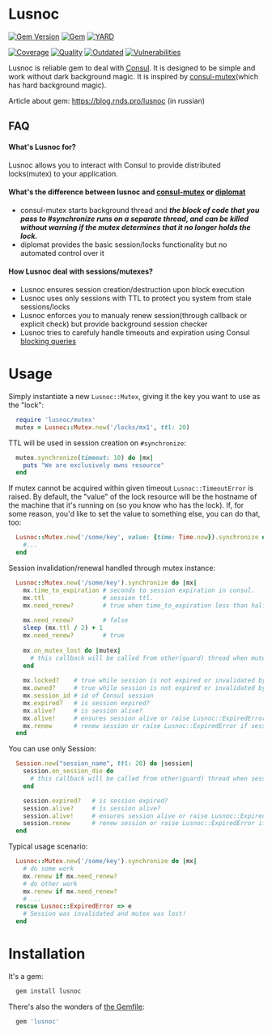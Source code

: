 # Lusnoc

[![Gem Version](https://badge.fury.io/rb/lusnoc.svg)](https://rubygems.org/gems/lusnoc)
[![Gem](https://img.shields.io/gem/dt/lusnoc.svg)](https://rubygems.org/gems/lusnoc/versions)
[![YARD](https://badgen.net/badge/YARD/doc/blue)](http://www.rubydoc.info/gems/lusnoc)

[![Coverage](https://lysander.rnds.pro/api/v1/badges/lusnoc_coverage.svg)](https://lysander.rnds.pro/api/v1/badges/lusnoc_coverage.html)
[![Quality](https://lysander.rnds.pro/api/v1/badges/lusnoc_quality.svg)](https://lysander.rnds.pro/api/v1/badges/lusnoc_quality.html)
[![Outdated](https://lysander.rnds.pro/api/v1/badges/lusnoc_outdated.svg)](https://lysander.rnds.pro/api/v1/badges/lusnoc_outdated.html)
[![Vulnerabilities](https://lysander.rnds.pro/api/v1/badges/lusnoc_vulnerable.svg)](https://lysander.rnds.pro/api/v1/badges/lusnoc_vulnerable.html)

Lusnoc is reliable gem to deal with [Consul](https://www.consul.io). It is designed to be simple and work without dark background magic.
It is inspired by [consul-mutex](https://github.com/kinnalru/consul-mutex)(which has hard background magic). 

Article about gem: https://blog.rnds.pro/lusnoc (in russian)

## FAQ

#### What's Lusnoc for?

Lusnoc allows you to interact with Consul to provide distributed locks(mutex) to your application.

#### What's the difference between lusnoc and [consul-mutex](https://github.com/kinnalru/consul-mutex) or [diplomat](https://github.com/WeAreFarmGeek/diplomat)
* consul-mutex starts background thread and  ***the block of code that you pass to #synchronize runs on a separate thread, and can be killed without warning if the mutex determines that it no longer holds the lock.***
* diplomat provides the basic session/locks functionality but no automated control over it

#### How Lusnoc deal with sessions/mutexes?
* Lusnoc ensures session creation/destruction upon block execution
* Lusnoc uses only sessions with TTL to protect you system from stale sessions/locks
* Lusnoc enforces you to manualy renew session(through callback or explicit check) but provide background session checker
* Lusnoc tries to carefuly handle timeouts and expiration using Consul [blocking queries](https://www.consul.io/api/features/blocking.html)

# Usage

Simply instantiate a new `Lusnoc::Mutex`, giving it the key you want to use
as the "lock":

```ruby
  require 'lusnoc/mutex'
  mutex = Lusnoc::Mutex.new('/locks/mx1', ttl: 20)
```
TTL will be used in session creation on `#synchronize`:
```ruby
  mutex.synchronize(timeout: 10) do |mx|
    puts "We are exclusively owns resource"
  end
```
If mutex cannot be acquired within given timeout `Lusnoc::TimeoutError` is raised.
By default, the "value" of the lock resource will be the hostname of the
machine that it's running on (so you know who has the lock).  If, for some
reason, you'd like to set the value to something else, you can do that, too:
```ruby
  Lusnoc::Mutex.new('/some/key', value: {time: Time.now}).synchronize do |mx|
    #...
  end
```
Session invalidation/renewal handled through mutex instance:
```ruby
  Lusnoc::Mutex.new('/some/key').synchronize do |mx|
    mx.time_to_expiration # seconds to session expiration in consul. 
    mx.ttl                # session ttl. 
    mx.need_renew?        # true when time_to_expiration less than half of ttl
    
    mx.need_renew?        # false
    sleep (mx.ttl / 2) + 1
    mx.need_renew?        # true
    
    mx.on_mutex_lost do |mutex|
      # this callback will be called from other(guard) thread when mutex is lost(session invalidated)
    end
    
    mx.locked?    # true while session is not expired or invalidated by admin
    mx.owned?     # true while session is not expired or invalidated by admin and owner is a Thread.current
    mx.session_id # id of Consul session
    mx.expired?   # is session expired?
    mx.alive?     # is session alive?
    mx.alive!     # ensures session alive or raise Lusnoc::ExpiredError
    mx.renew      # renew session or raise Lusnoc::ExpiredError if session already expired
  end
```

You can use only Session:
```ruby
  Session.new("session_name", ttl: 20) do |session|
    session.on_session_die do
      # this callback will be called from other(guard) thread when session invalidated
    end

    session.expired?   # is session expired?
    session.alive?     # is session alive?
    session.alive!     # ensures session alive or raise Lusnoc::ExpiredError
    session.renew      # renew session or raise Lusnoc::ExpiredError if session already expired
  end
```
Typical usage scenario:

```ruby
  Lusnoc::Mutex.new('/some/key').synchronize do |mx|
    # do some work
    mx.renew if mx.need_renew?
    # do other work
    mx.renew if mx.need_renew?
    # ...
  rescue Lusnoc::ExpiredError => e
    # Session was invalidated and mutex was lost!
  end
```

# Installation

It's a gem:
```bash
  gem install lusnoc
```
There's also the wonders of [the Gemfile](http://bundler.io):
```ruby
  gem 'lusnoc'
```


